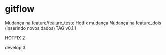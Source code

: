 
# gitflow
Mudança na feature/feature_teste
Hotfix mudança
Mudança na feature_dois (inserindo novos dados)
TAG v0.1.1

HOTFIX 2

develop 3

